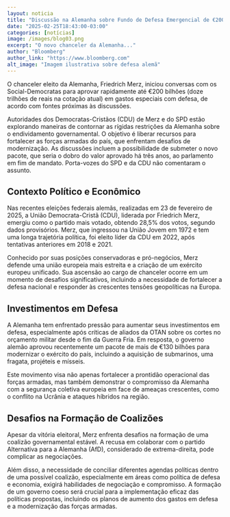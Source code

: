 ```yaml
---
layout: noticia
title: "Discussão na Alemanha sobre Fundo de Defesa Emergencial de €200 Bilhões"
date: "2025-02-25T18:43:00-03:00"
categories: [notícias]
image: /images/blog03.png
excerpt: "O novo chanceler da Alemanha..."
author: "Bloomberg"
author_link: "https://www.bloomberg.com"
alt_image: "Imagem ilustrativa sobre defesa alemã"
---
```


O chanceler eleito da Alemanha, <span class="highlight">Friedrich Merz</span>, iniciou conversas com os <span class="highlight">Social-Democratas</span> para aprovar rapidamente até €200 bilhões (doze trilhões de reais na cotação atual) em gastos especiais com defesa, de acordo com fontes próximas às discussões.

Autoridades dos <span class="highlight">Democratas-Cristãos</span> (CDU) de Merz e do <span class="highlight">SPD</span> estão explorando maneiras de contornar as rígidas restrições da Alemanha sobre o endividamento governamental. O objetivo é liberar recursos para fortalecer as forças armadas do país, que enfrentam desafios de modernização. As discussões incluem a possibilidade de submeter o novo pacote, que seria o dobro do valor aprovado há três anos, ao parlamento em fim de mandato. Porta-vozes do SPD e da CDU não comentaram o assunto.

## Contexto Político e Econômico

Nas recentes eleições federais alemãs, realizadas em 23 de fevereiro de 2025, a <span class="highlight">União Democrata-Cristã (CDU)</span>, liderada por Friedrich Merz, emergiu como o partido mais votado, obtendo 28,5% dos votos, segundo dados provisórios. Merz, que ingressou na União Jovem em 1972 e tem uma longa trajetória política, foi eleito líder da CDU em 2022, após tentativas anteriores em 2018 e 2021.

Conhecido por suas posições conservadoras e pró-negócios, Merz defende uma união europeia mais estreita e a criação de um <span class="highlight">exército europeu unificado</span>. Sua ascensão ao cargo de chanceler ocorre em um momento de desafios significativos, incluindo a necessidade de fortalecer a defesa nacional e responder às crescentes tensões geopolíticas na Europa.

## Investimentos em Defesa

A Alemanha tem enfrentado pressão para aumentar seus investimentos em defesa, especialmente após críticas de aliados da <span class="highlight">OTAN</span> sobre os cortes no orçamento militar desde o fim da Guerra Fria. Em resposta, o governo alemão aprovou recentemente um pacote de mais de €130 bilhões para modernizar o exército do país, incluindo a aquisição de submarinos, uma fragata, projéteis e mísseis.

Este movimento visa não apenas fortalecer a prontidão operacional das forças armadas, mas também demonstrar o compromisso da Alemanha com a segurança coletiva europeia em face de ameaças crescentes, como o conflito na Ucrânia e ataques híbridos na região.

## Desafios na Formação de Coalizões

Apesar da vitória eleitoral, Merz enfrenta desafios na formação de uma <span class="highlight">coalizão governamental estável</span>. A recusa em colaborar com o partido <span class="highlight">Alternativa para a Alemanha (AfD)</span>, considerado de extrema-direita, pode complicar as negociações.

Além disso, a necessidade de conciliar diferentes agendas políticas dentro de uma possível coalizão, especialmente em áreas como política de defesa e economia, exigirá habilidades de negociação e compromisso. A formação de um governo coeso será crucial para a implementação eficaz das políticas propostas, incluindo os planos de aumento dos gastos em defesa e a modernização das forças armadas.
